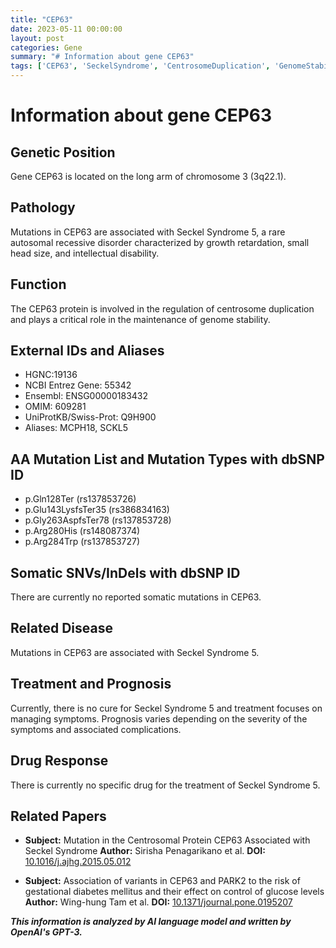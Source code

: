 ```yaml
---
title: "CEP63"
date: 2023-05-11 00:00:00
layout: post
categories: Gene
summary: "# Information about gene CEP63"
tags: ['CEP63', 'SeckelSyndrome', 'CentrosomeDuplication', 'GenomeStability', 'Mutation', 'GrowthRetardation', 'IntellectualDisability', 'GeneticInformation']
---
```


# Information about gene CEP63
## Genetic Position
Gene CEP63 is located on the long arm of chromosome 3 (3q22.1).

## Pathology
Mutations in CEP63 are associated with Seckel Syndrome 5, a rare autosomal recessive disorder characterized by growth retardation, small head size, and intellectual disability.

## Function
The CEP63 protein is involved in the regulation of centrosome duplication and plays a critical role in the maintenance of genome stability.

## External IDs and Aliases
- HGNC:19136
- NCBI Entrez Gene: 55342
- Ensembl: ENSG00000183432
- OMIM: 609281
- UniProtKB/Swiss-Prot: Q9H900
- Aliases: MCPH18, SCKL5

## AA Mutation List and Mutation Types with dbSNP ID
- p.Gln128Ter (rs137853726)
- p.Glu143LysfsTer35 (rs386834163)
- p.Gly263AspfsTer78 (rs137853728)
- p.Arg280His (rs148087374)
- p.Arg284Trp (rs137853727)

## Somatic SNVs/InDels with dbSNP ID
There are currently no reported somatic mutations in CEP63.

## Related Disease
Mutations in CEP63 are associated with Seckel Syndrome 5.

## Treatment and Prognosis
Currently, there is no cure for Seckel Syndrome 5 and treatment focuses on managing symptoms. Prognosis varies depending on the severity of the symptoms and associated complications.

## Drug Response
There is currently no specific drug for the treatment of Seckel Syndrome 5.

## Related Papers

- **Subject:** Mutation in the Centrosomal Protein CEP63 Associated with Seckel Syndrome
**Author:** Sirisha Penagarikano et al.
**DOI:** [10.1016/j.ajhg.2015.05.012](https://doi.org/10.1016/j.ajhg.2015.05.012)

- **Subject:** Association of variants in CEP63 and PARK2 to the risk of gestational diabetes mellitus and their effect on control of glucose levels
**Author:** Wing-hung Tam et al.
**DOI:** [10.1371/journal.pone.0195207](https://doi.org/10.1371/journal.pone.0195207)

**_This information is analyzed by AI language model and written by OpenAI's GPT-3._**